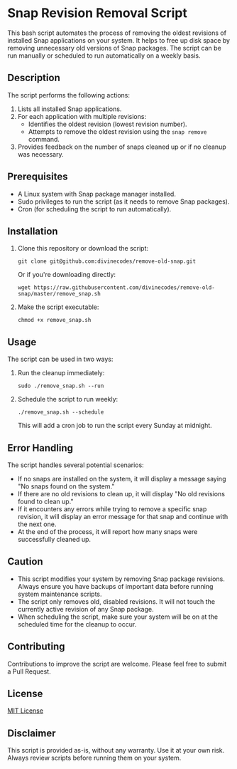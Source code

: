 # Snap Revision Removal Script

This bash script automates the process of removing the oldest revisions of installed Snap applications on your system. It helps to free up disk space by removing unnecessary old versions of Snap packages. The script can be run manually or scheduled to run automatically on a weekly basis.

## Description

The script performs the following actions:

1. Lists all installed Snap applications.
2. For each application with multiple revisions:
   - Identifies the oldest revision (lowest revision number).
   - Attempts to remove the oldest revision using the `snap remove` command.
3. Provides feedback on the number of snaps cleaned up or if no cleanup was necessary.

## Prerequisites

- A Linux system with Snap package manager installed.
- Sudo privileges to run the script (as it needs to remove Snap packages).
- Cron (for scheduling the script to run automatically).

## Installation

1. Clone this repository or download the script:

   ```
   git clone git@github.com:divinecodes/remove-old-snap.git
   ```

   Or if you're downloading directly:

   ```
   wget https://raw.githubusercontent.com/divinecodes/remove-old-snap/master/remove_snap.sh
   ```

2. Make the script executable:

   ```
   chmod +x remove_snap.sh
   ```

## Usage

The script can be used in two ways:

1. Run the cleanup immediately:

   ```
   sudo ./remove_snap.sh --run
   ```

2. Schedule the script to run weekly:

   ```
   ./remove_snap.sh --schedule
   ```

   This will add a cron job to run the script every Sunday at midnight.

## Error Handling

The script  handles several potential scenarios:

- If no snaps are installed on the system, it will display a message saying "No snaps found on the system."
- If there are no old revisions to clean up, it will display "No old revisions found to clean up."
- If it encounters any errors while trying to remove a specific snap revision, it will display an error message for that snap and continue with the next one.
- At the end of the process, it will report how many snaps were successfully cleaned up.

## Caution

- This script modifies your system by removing Snap package revisions. Always ensure you have backups of important data before running system maintenance scripts.
- The script only removes old, disabled revisions. It will not touch the currently active revision of any Snap package.
- When scheduling the script, make sure your system will be on at the scheduled time for the cleanup to occur.

## Contributing

Contributions to improve the script are welcome. Please feel free to submit a Pull Request.

## License

[MIT License](LICENSE)

## Disclaimer

This script is provided as-is, without any warranty. Use it at your own risk. Always review scripts before running them on your system.
